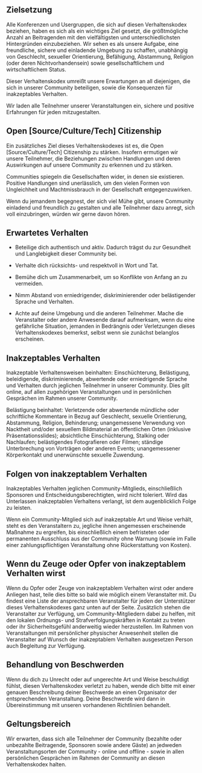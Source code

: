 Zielsetzung
-----

Alle Konferenzen und Usergruppen, die sich auf diesen Verhaltenskodex beziehen, haben es sich als ein wichtiges Ziel gesetzt, die größtmögliche Anzahl an Beitragenden mit den vielfältigsten und unterschiedlichsten Hintergründen einzubeziehen. Wir sehen es als unsere Aufgabe, eine freundliche, sichere und einladende Umgebung zu schaffen, unabhängig von Geschlecht, sexueller Orientierung, Befähigung, Abstammung, Religion (oder deren Nichtvorhandensein) sowie gesellschaftlichem und wirtschaftlichem Status.

Dieser Verhaltenskodex umreißt unsere Erwartungen an all diejenigen, die sich in unserer Community beteiligen, sowie die Konsequenzen für inakzeptables Verhalten.

Wir laden alle Teilnehmer unserer Veranstaltungen ein, sichere und positive Erfahrungen für jeden mitzugestalten.


Open [Source/Culture/Tech] Citizenship
--------------------------------------

Ein zusätzliches Ziel dieses Verhaltenskodexes ist es, die Open [Source/Culture/Tech] Citizenship zu stärken. Insofern ermutigen wir unsere Teilnehmer, die Beziehungen zwischen Handlungen und deren Auswirkungen auf unsere Community zu erkennen und zu stärken.

Communities spiegeln die Gesellschaften wider, in denen sie existieren. Positive Handlungen sind unerlässlich, um den vielen Formen von Ungleichheit und Machtmissbrauch in der Gesellschaft entgegenzuwirken.

Wenn du jemandem begegnest, der sich viel Mühe gibt, unsere Community einladend und freundlich zu gestalten und alle Teilnehmer dazu anregt, sich voll einzubringen, würden wir gerne davon hören.


Erwartetes Verhalten
--------------------

* Beteilige dich authentisch und aktiv. Dadurch trägst du zur Gesundheit und Langlebigkeit dieser Community bei.

* Verhalte dich rücksichts- und respektvoll in Wort und Tat.

* Bemühe dich um Zusammenarbeit, um so Konflikte von Anfang an zu vermeiden.

* Nimm Abstand von erniedrigender, diskriminierender oder belästigender Sprache und Verhalten.

* Achte auf deine Umgebung und die anderen Teilnehmer. Mache die Veranstalter oder andere Anwesende darauf aufmerksam, wenn du eine gefährliche Situation, jemanden in Bedrängnis oder Verletzungen dieses Verhaltenskodexes bemerkst, selbst wenn sie zunächst belanglos erscheinen.


Inakzeptables Verhalten
-----------------------

Inakzeptable Verhaltensweisen beinhalten: Einschüchterung, Belästigung, beleidigende, diskriminierende, abwertende oder erniedrigende Sprache und Verhalten durch jeglichen Teilnehmer in unserer Community. Dies gilt online, auf allen zugehörigen Veranstaltungen und in persönlichen Gesprächen im Rahmen unserer Community.

Belästigung beinhaltet: Verletzende oder abwertende mündliche oder schriftliche Kommentare in Bezug auf Geschlecht, sexuelle Orientierung, Abstammung, Religion, Behinderung; unangemessene Verwendung von Nacktheit und/oder sexuellem Bildmaterial an öffentlichen Orten (inklusive Präsentationsslides); absichtliche Einschüchterung, Stalking oder Nachlaufen; belästigendes Fotografieren oder Filmen; ständige Unterbrechung von Vorträgen oder anderen Events; unangemessener Körperkontakt und unerwünschte sexuelle Zuwendung.


Folgen von inakzeptablem Verhalten
-------------------------------------

Inakzeptables Verhalten jeglichen Community-Mitglieds, einschließlich Sponsoren und Entscheidungsberechtigten, wird nicht toleriert.
Wird das Unterlassen inakzeptablen Verhaltens verlangt, ist dem augenblicklich Folge zu leisten.

Wenn ein Community-Mitglied sich auf inakzeptable Art und Weise verhält, steht es den Veranstaltern zu, jegliche ihnen angemessen erscheinende Maßnahme zu ergreifen, bis einschließlich einem befristeten oder permanenten Ausschluss aus der Community ohne Warnung (sowie im Falle einer zahlungspflichtigen Veranstaltung ohne Rückerstattung von Kosten).


Wenn du Zeuge oder Opfer von inakzeptablem Verhalten wirst
----------------------------------------------------------

Wenn du Opfer oder Zeuge von inakzeptablem Verhalten wirst oder andere Anliegen hast, teile dies bitte so bald wie möglich einem Veranstalter mit. Du findest eine Liste der ansprechbaren Veranstalter für jeden der Unterstützer dieses Verhaltenskodexes ganz unten auf der Seite. Zusätzlich stehen die Veranstalter zur Verfügung, um Community-Mitgliedern dabei zu helfen, mit den lokalen Ordnungs- und Strafverfolgungskräften in Kontakt zu treten oder ihr Sicherheitsgefühl anderweitig wieder herzustellen.
Im Rahmen von Veranstaltungen mit persönlicher physischer Anwesenheit stellen die Veranstalter auf Wunsch der inakzeptablem Verhalten ausgesetzen Person auch Begleitung zur Verfügung.


Behandlung von Beschwerden
--------------------------

Wenn du dich zu Unrecht oder auf ungerechte Art und Weise beschuldigt fühlst, diesen Verhaltenskodex verletzt zu haben, wende dich bitte mit einer genauen Beschreibung deiner Beschwerde an einen Organisator der entsprechenden Veranstaltung. Deine Beschwerde wird dann in Übereinstimmung mit unseren vorhandenen Richtlinien behandelt.


Geltungsbereich
---------------

Wir erwarten, dass sich alle Teilnehmer der Community (bezahlte oder unbezahlte Beitragende, Sponsoren sowie andere Gäste) an jedweden Veranstaltungsorten der Community - online und offline - sowie in allen persönlichen Gesprächen im Rahmen der Community an diesen Verhaltenskodex halten.





